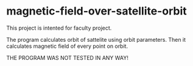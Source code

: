 # magnetic-field-over-satellite-orbit

This project is intented for faculty project. 

The program calculates orbit of sattelite using orbit parameters. Then it calculates magnetic field of every point on orbit.

THE PROGRAM WAS NOT TESTED IN ANY WAY!
